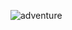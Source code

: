 ![adventure](https://github.com/gopalkrushnas/storybook_api/assets/103574856/91cf025f-710d-472e-835d-de51c0ffbb1b)
